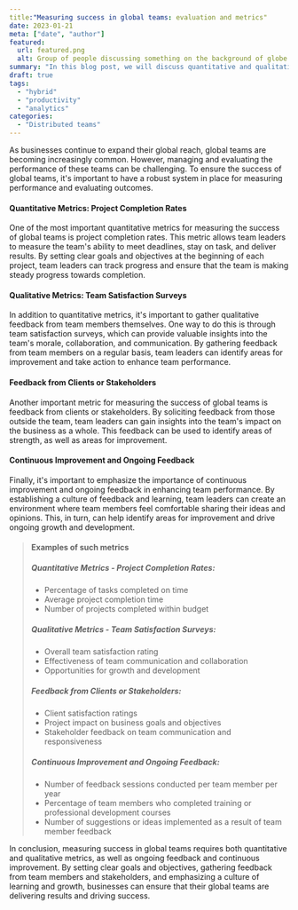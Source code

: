 ```yaml
---
title:"Measuring success in global teams: evaluation and metrics"
date: 2023-01-21
meta: ["date", "author"]
featured:
  url: featured.png
  alt: Group of people discussing something on the background of globe
summary: "In this blog post, we will discuss quantitative and qualitative metrics for evaluating team performance, such as project completion rates, team satisfaction surveys, and feedback from clients or stakeholders. You can also discuss the importance of continuous improvement and ongoing feedback for enhancing team performance."
draft: true
tags:
  - "hybrid"
  - "productivity"
  - "analytics"
categories:
  - "Distributed teams"
---
```


As businesses continue to expand their global reach, global teams are becoming increasingly common. However, managing and evaluating the performance of these teams can be challenging. To ensure the success of global teams, it's important to have a robust system in place for measuring performance and evaluating outcomes.

#### Quantitative Metrics: Project Completion Rates
One of the most important quantitative metrics for measuring the success of global teams is project completion rates. This metric allows team leaders to measure the team's ability to meet deadlines, stay on task, and deliver results. By setting clear goals and objectives at the beginning of each project, team leaders can track progress and ensure that the team is making steady progress towards completion. 

#### Qualitative Metrics: Team Satisfaction Surveys
In addition to quantitative metrics, it's important to gather qualitative feedback from team members themselves. One way to do this is through team satisfaction surveys, which can provide valuable insights into the team's morale, collaboration, and communication. By gathering feedback from team members on a regular basis, team leaders can identify areas for improvement and take action to enhance team performance.

#### Feedback from Clients or Stakeholders
Another important metric for measuring the success of global teams is feedback from clients or stakeholders. By soliciting feedback from those outside the team, team leaders can gain insights into the team's impact on the business as a whole. This feedback can be used to identify areas of strength, as well as areas for improvement.

#### Continuous Improvement and Ongoing Feedback
Finally, it's important to emphasize the importance of continuous improvement and ongoing feedback in enhancing team performance. By establishing a culture of feedback and learning, team leaders can create an environment where team members feel comfortable sharing their ideas and opinions. This, in turn, can help identify areas for improvement and drive ongoing growth and development.

> #### Examples of such metrics
> 
> ##### Quantitative Metrics - Project Completion Rates:
> * Percentage of tasks completed on time
> * Average project completion time
> * Number of projects completed within budget
> 
> ##### Qualitative Metrics - Team Satisfaction Surveys:
> * Overall team satisfaction rating
> * Effectiveness of team communication and collaboration
> * Opportunities for growth and development
>
> ##### Feedback from Clients or Stakeholders:
> * Client satisfaction ratings
> * Project impact on business goals and objectives
> * Stakeholder feedback on team communication and responsiveness
> 
> ##### Continuous Improvement and Ongoing Feedback:
> * Number of feedback sessions conducted per team member per year
> * Percentage of team members who completed training or professional development courses
> * Number of suggestions or ideas implemented as a result of team member feedback

In conclusion, measuring success in global teams requires both quantitative and qualitative metrics, as well as ongoing feedback and continuous improvement. By setting clear goals and objectives, gathering feedback from team members and stakeholders, and emphasizing a culture of learning and growth, businesses can ensure that their global teams are delivering results and driving success.


